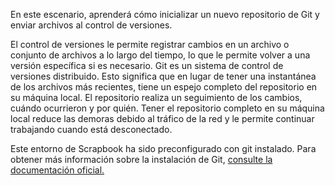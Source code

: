 En este escenario, aprenderá cómo inicializar un nuevo repositorio de Git y enviar archivos al control de versiones.

El control de versiones le permite registrar cambios en un archivo o conjunto de archivos a lo largo del tiempo, lo que le permite volver a una versión específica si es necesario. Git es un sistema de control de versiones distribuido. Esto significa que en lugar de tener una instantánea de los archivos más recientes, tiene un espejo completo del repositorio en su máquina local. El repositorio realiza un seguimiento de los cambios, cuándo ocurrieron y por quién. Tener el repositorio completo en su máquina local reduce las demoras debido al tráfico de la red y le permite continuar trabajando cuando está desconectado.

Este entorno de Scrapbook ha sido preconfigurado con git instalado. Para obtener más información sobre la instalación de Git, [consulte la documentación oficial.](https://git-scm.com/book/en/v2/Getting-Started-Installing-Git)
